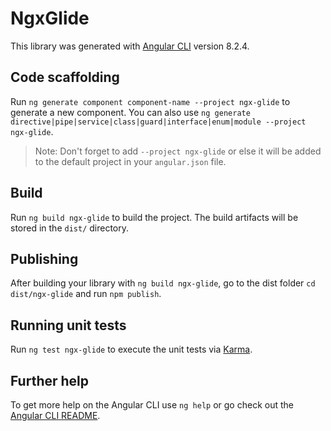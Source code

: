 # NgxGlide

This library was generated with [Angular CLI](https://github.com/angular/angular-cli) version 8.2.4.

## Code scaffolding

Run `ng generate component component-name --project ngx-glide` to generate a new component. You can also use `ng generate directive|pipe|service|class|guard|interface|enum|module --project ngx-glide`.
> Note: Don't forget to add `--project ngx-glide` or else it will be added to the default project in your `angular.json` file. 

## Build

Run `ng build ngx-glide` to build the project. The build artifacts will be stored in the `dist/` directory.

## Publishing

After building your library with `ng build ngx-glide`, go to the dist folder `cd dist/ngx-glide` and run `npm publish`.

## Running unit tests

Run `ng test ngx-glide` to execute the unit tests via [Karma](https://karma-runner.github.io).

## Further help

To get more help on the Angular CLI use `ng help` or go check out the [Angular CLI README](https://github.com/angular/angular-cli/blob/master/README.md).
